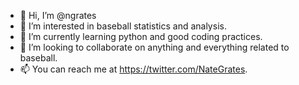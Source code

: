 - 👋 Hi, I’m @ngrates
- 👀 I’m interested in baseball statistics and analysis.
- 🌱 I’m currently learning python and good coding practices.
- 💞️ I’m looking to collaborate on anything and everything related to baseball.
- 📫 You can reach me at https://twitter.com/NateGrates. 

<!---
ngrates/ngrates is a ✨ special ✨ repository because its `README.md` (this file) appears on your GitHub profile.
You can click the Preview link to take a look at your changes.
--->
